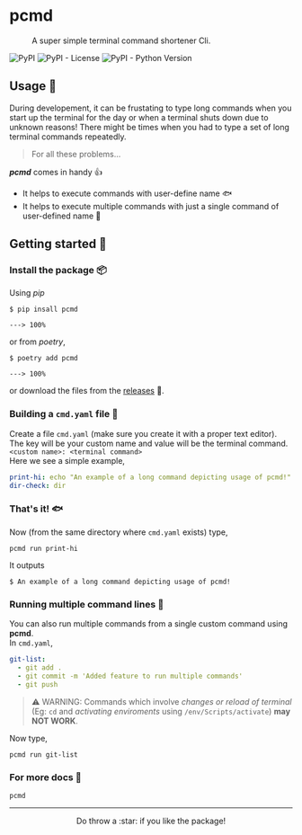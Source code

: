 # pcmd
<figure>
  <img src=""/>
  <figcaption>A super simple terminal command shortener Cli.</figcaption>
</figure>
<img alt="PyPI" src="https://img.shields.io/pypi/v/pcmd?logo=pypi&logoColor=white&style=flat-square"> <img alt="PyPI - License" src="https://img.shields.io/pypi/l/pcmd?style=flat-square"> <img alt="PyPI - Python Version" src="https://img.shields.io/pypi/pyversions/pcmd?logo=python&logoColor=white&style=flat-square">  
 


## Usage 🧰
During developement, it can be frustating to type long commands when you start up the terminal for the day or when a terminal shuts down due to unknown reasons!
There might be times when you had to type a set of long terminal commands repeatedly.  

> For all these problems...  
  
***pcmd*** comes in handy :+1:  
- It helps to execute commands with user-define name :fish:
- It helps to execute multiple commands with just a single command of user-defined name :octopus:

## Getting started :rocket:
### Install the package :package:
Using _pip_
```sh-session
$ pip insall pcmd

---> 100%
```
or from _poetry_,
```sh-session
$ poetry add pcmd

---> 100%
```
or download the  files from the [releases](https://github.com/j0fiN/pcmd/releases) :bookmark:.
### Building a `cmd.yaml` file :hammer:
Create a file `cmd.yaml` (make sure you create it with a proper text editor).  
The key will be your custom name and value will be the terminal command.  
```<custom name>: <terminal command>```  
Here we see a simple example,
```yaml
print-hi: echo "An example of a long command depicting usage of pcmd!"
dir-check: dir
```
### That's it! :fish:
Now (from the same directory where `cmd.yaml` exists)  type,
```sh-session
pcmd run print-hi
```
It outputs
```text
$ An example of a long command depicting usage of pcmd!
```

### Running multiple command lines :octopus:
You can also run multiple commands from a single custom command using **pcmd**.  
In `cmd.yaml`,  
```yaml
git-list:
  - git add .
  - git commit -m 'Added feature to run multiple commands'
  - git push
```
> :warning: WARNING: Commands which involve *changes or reload of terminal* (Eg: `cd` and _activating enviroments_ using `/env/Scripts/activate`) **may NOT WORK**. 

Now type,  
```sh-session
pcmd run git-list
```

### For more docs :page_facing_up:
```sh-session
pcmd
```

---
<p align=center>Do throw a :star: if you like the package!</p>
